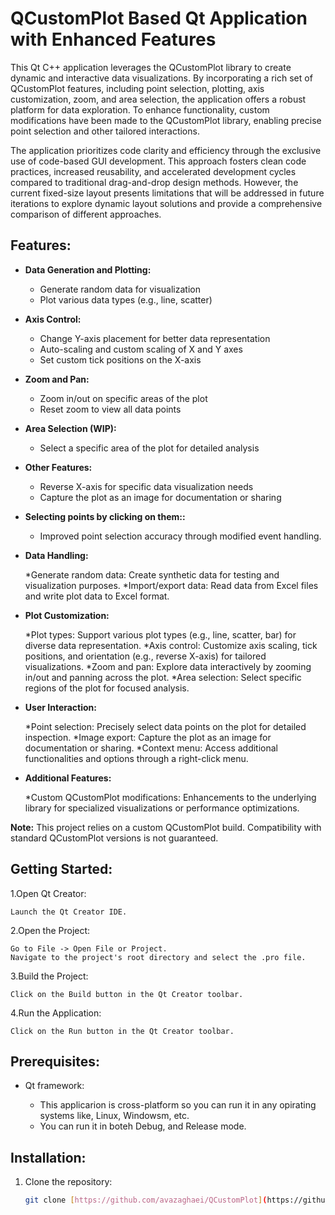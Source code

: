 # QCustomPlot Based Qt Application with Enhanced Features
This Qt C++ application leverages the QCustomPlot library to create dynamic and interactive data visualizations. By incorporating a rich set of QCustomPlot features, including point selection, plotting, axis customization, zoom, and area selection, the application offers a robust platform for data exploration. To enhance functionality, custom modifications have been made to the QCustomPlot library, enabling precise point selection and other tailored interactions.

The application prioritizes code clarity and efficiency through the exclusive use of code-based GUI development. This approach fosters clean code practices, increased reusability, and accelerated development cycles compared to traditional drag-and-drop design methods. However, the current fixed-size layout presents limitations that will be addressed in future iterations to explore dynamic layout solutions and provide a comprehensive comparison of different approaches.
## **Features:**

* **Data Generation and Plotting:**
    * Generate random data for visualization
    * Plot various data types (e.g., line, scatter)
* **Axis Control:**
    * Change Y-axis placement for better data representation
    * Auto-scaling and custom scaling of X and Y axes
    * Set custom tick positions on the X-axis
* **Zoom and Pan:**
    * Zoom in/out on specific areas of the plot
    * Reset zoom to view all data points
* **Area Selection (WIP):**
    * Select a specific area of the plot for detailed analysis
* **Other Features:**
    * Reverse X-axis for specific data visualization needs
    * Capture the plot as an image for documentation or sharing
* **Selecting points by clicking on them::**
    * Improved point selection accuracy through modified event handling.
	
* **Data Handling:**

    *Generate random data: Create synthetic data for testing and visualization purposes.
    *Import/export data: Read data from Excel files and write plot data to Excel format.

* **Plot Customization:**

    *Plot types: Support various plot types (e.g., line, scatter, bar) for diverse data representation.
    *Axis control: Customize axis scaling, tick positions, and orientation (e.g., reverse X-axis) for tailored visualizations.
    *Zoom and pan: Explore data interactively by zooming in/out and panning across the plot.
    *Area selection: Select specific regions of the plot for focused analysis.

* **User Interaction:**

    *Point selection: Precisely select data points on the plot for detailed inspection.
    *Image export: Capture the plot as an image for documentation or sharing.
    *Context menu: Access additional functionalities and options through a right-click menu.

* **Additional Features:**

    *Custom QCustomPlot modifications: Enhancements to the underlying library for specialized visualizations or performance optimizations.
	
**Note:** This project relies on a custom QCustomPlot build. Compatibility with standard QCustomPlot versions is not guaranteed.
## **Getting Started:**
1.Open Qt Creator: 

	Launch the Qt Creator IDE.
	
2.Open the Project:

    Go to File -> Open File or Project.
    Navigate to the project's root directory and select the .pro file.
	
3.Build the Project:

    Click on the Build button in the Qt Creator toolbar.
	
4.Run the Application:
 
    Click on the Run button in the Qt Creator toolbar.
	
## **Prerequisites:**
* Qt framework:
	
	* This applicarion is cross-platform so you can run it in any opirating systems like, Linux, Windowsm, etc.
	* You can run it in boteh Debug, and Release mode.
	
## **Installation:**

1. Clone the repository:
   ```bash
   git clone [https://github.com/avazaghaei/QCustomPlot](https://github.com/avazaghaei/QCustomPlot.git)
